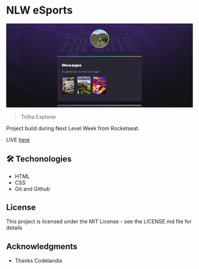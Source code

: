 # NLW eSports

![preview](/github/preview.png)

> Trilha Explorer

Project build during Next Level Week from Rocketseat.

LIVE [here](https://vivianemartini.github.io/nlw-eSports-explorer/)

## 🛠️ Techonologies

- HTML
- CSS
- Git and Github

## License
This project is licensed under the MIT License - see the LICENSE.md file for details

## Acknowledgments
- Thanks Codelandia
